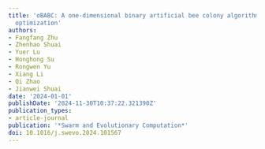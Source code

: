 ```yaml
---
title: 'oBABC: A one-dimensional binary artificial bee colony algorithm for binary
  optimization'
authors:
- Fangfang Zhu
- Zhenhao Shuai
- Yuer Lu
- Honghong Su
- Rongwen Yu
- Xiang Li
- Qi Zhao
- Jianwei Shuai
date: '2024-01-01'
publishDate: '2024-11-30T10:37:22.321390Z'
publication_types:
- article-journal
publication: '*Swarm and Evolutionary Computation*'
doi: 10.1016/j.swevo.2024.101567
---
```

